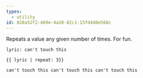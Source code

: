 ```yaml
---
types:
  - utility
id: 828a52f2-469e-4a20-82c1-15fd4d0e568c
---
```

Repeats a value any given number of times. For fun.

```.language-yaml
lyric: can't touch this
```

```
{{ lyric | repeat: 3}}
```

```.language-output
can't touch this can't touch this can't touch this
```

